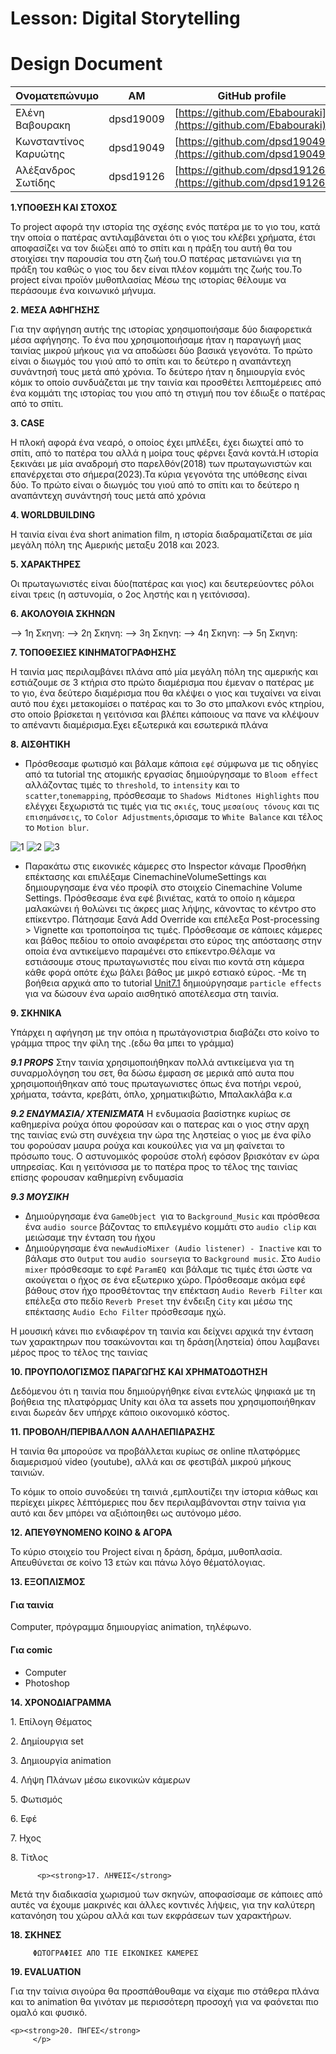 # Lesson: Digital Storytelling
# Design Document


| Ονοματεπώνυμο | AM | GitHub profile |
| ------------- | ------------- | ------------- |
| Ελένη Βαβουρακη |  dpsd19009 | [https://github.com/Ebabouraki](https://github.com/Ebabouraki) |
| Κωνσταντίνος Καρυώτης | dpsd19049 | [https://github.com/dpsd19049](https://github.com/dpsd19049) |
| Αλέξανδρος Σωτίδης | dpsd19126 | [https://github.com/dpsd19126](https://github.com/dpsd19126) |

<p>
  
  
  <p>
    <strong>1.ΥΠΟΘΕΣΗ ΚΑΙ ΣΤΟΧΟΣ </strong> 
    </p>
    
 <p>   Το project αφορά την ιστορία της σχέσης ενός πατέρα με το γιο του,  κατά την οποία ο πατέρας αντιλαμβάνεται ότι ο γιος του κλέβει χρήματα, έτσι αποφασίζει να τον διώξει από το σπίτι και η πράξη του αυτή θα του στοιχίσει την παρουσία του στη ζωή του.Ο πατέρας μετανιώνει για τη πράξη του καθώς ο γιος του δεν είναι πλέον κομμάτι της ζωής του.Το project είναι προϊόν μυθοπλασίας Μέσω της ιστορίας θέλουμε να περάσουμε ένα κοινωνικό μήνυμα.


     
  <p>
  <strong>2. ΜΕΣΑ ΑΦΗΓΗΣΗΣ</strong>
     </p>
     
   <p>  Για την αφήγηση αυτής της ιστορίας χρησιμοποιήσαμε δύο διαφορετικά μέσα αφήγησης. Το ένα που χρησιμοποιήσαμε ήταν η παραγωγή μιας ταινίας μικρού μήκους για να αποδώσει δύο βασικά γεγονότα. Το πρώτο είναι ο διωγμός του γιού από το σπίτι και το δεύτερο η αναπάντεχη συνάντησή τους μετά από χρόνια. Το δεύτερο ήταν η δημιουργία ενός κόμικ το οποίο συνδυάζεται με την ταινία και προσθέτει λεπτομέρειες από ένα κομμάτι της ιστορίας του γιου από τη στιγμή που τον έδιωξε ο πατέρας από το σπίτι.
     </p> 
   <p>
  <strong>3. CASE</strong>
         </p>
         <p>  Η πλοκή αφορά ένα νεαρό, ο οποίος έχει μπλέξει, έχει διωχτεί από το σπίτι, από το πατέρα του αλλά  η μοίρα τους φέρνει ξανά κοντά.Η ιστορία ξεκινάει με μία αναδρομή στο παρελθόν(2018) των πρωταγωνιστών και επανέρχεται στο σήμερα(2023).Τα κύρια γεγονότα της υπόθεσης είναι δύο. Το πρώτο είναι ο διωγμός του γιού από το σπίτι και το δεύτερο η αναπάντεχη συνάντησή τους μετά από χρόνια</p>
   
   <p><strong>4. WORLDBUILDING </strong>
         </p>     
      <p>   Η ταινία είναι ένα short animation film, η ιστορία διαδραματίζεται σε μία μεγάλη πόλη της Αμερικής μεταξυ 2018 και 2023.
         </p>
   <p>
  <strong>5. ΧΑΡΑΚΤΗΡΕΣ</strong>
         </p>  
         <p>
         Οι πρωταγωνιστές είναι δύο(πατέρας και γιος) και δευτερεύοντες ρόλοι είναι τρεις (η αστυνομία, ο 2ος ληστής και η γειτόνισσα).
        </p>
        
 <p>
  <strong>6. ΑΚΟΛΟΥΘΙΑ ΣΚΗΝΩΝ</strong>
         </p> 
         <p>
  
--> 1η Σκηνη:
--> 2η Σκηνη:
--> 3η Σκηνη:
--> 4η Σκηνη:
--> 5η Σκηνη:  
  
  </p>
 <p>
  <strong>7. ΤΟΠΟΘΕΣΙΕΣ ΚΙΝΗΜΑΤΟΓΡΑΦΗΣΗΣ</strong>
         </p> 
         <p> Η ταινία μας περιλαμβάνει πλάνα από μία μεγάλη πόλη της αμερικής και εστιάζουμε σε 3 κτήρια στο πρώτο διαμέρισμα που έμεναν ο πατέρας με το γιο, ένα δεύτερο διαμέρισμα που θα κλέψει ο γιος και τυχαίνει να είναι αυτό που έχει μετακομίσει ο πατέρας και το 3ο στο μπαλκονι ενός κτηρίου, στο οποίο βρίσκεται η γειτόνισα και βλέπει κάποιους να πανε να κλέψουν το απέναντι διαμέρισμα.Εχει εξωτερικά και εσωτερικά πλάνα 
   </P>
</p>
         
 <p>
  <strong>8. ΑΙΣΘΗΤΙΚΗ</strong>
         </p> 
         
       
- Πρόσθεσαμε φωτισμό και βάλαμε κάποια `εφέ`  σύμφωνα με τις οδηγίες από τα tutorial της ατομικής εργασίας δημιούργησαμε το `Bloom effect` αλλάζοντας τιμές το `threshold`, το `intensity` και το `scatter`,`tonemapping`, πρόσθεσαμε το `Shadows Midtones Highlights` που ελέγχει ξεχωριστά τις τιμές για τις `σκιές`, τους `μεσαίους τόνους` και τις `επισημάνσεις`, το `Color Adjustments`,όρισαμε το `White Balance` και τέλος το `Motion blur`.

![1](https://user-images.githubusercontent.com/100956280/233866199-c46acfed-5e07-4f43-8161-f230aabb7247.png)
![2](https://user-images.githubusercontent.com/100956280/233866290-84ec5da5-550d-4121-8f33-dd3bb30889a9.png)
![3](https://user-images.githubusercontent.com/100956280/233866276-53f1847e-b60e-439b-be1b-dfd26104c902.png)

   - Παρακάτω στις εικονικές κάμερες  στο Inspector κάναμε  Προσθήκη επέκτασης και επιλέξαμε CinemachineVolumeSettings και δημιουργησαμε ένα νέο προφίλ στο στοιχείο Cinemachine Volume Settings. Πρόσθεσαμε ένα εφέ βινιέτας, κατά το οποίο η κάμερα μαλακώνει ή θολώνει τις άκρες μιας λήψης, κάνοντας το κέντρο στο επίκεντρο. Πάτησαμε ξανά Add Override και επέλεξα Post-processing > Vignette και τροποποίησα τις τιμές. Πρόσθεσαμε σε κάποιες κάμερες και βάθος πεδίου  το οποίο αναφέρεται στο εύρος της απόστασης στην οποία ένα αντικείμενο παραμένει στο επίκεντρο.Θέλαμε να εστιάσουμε στους πρωταγωνιστές που είναι πιο κοντά στη κάμερα κάθε φορά οπότε έχω βάλει βάθος με μικρό εστιακό εύρος.
  -Με τη βοήθεια αρχικά απο το tutorial [Unit7.1](https://learn.unity.com/tutorial/lesson-7-1-creating-visual-effects?uv=2019.4&courseId=5ee00851edbc2a0022274f75&projectId=5ee3cd25edbc2a0cafec2d33#5ee3de4dedbc2a01f2134ac2) δημιούργησαμε `particle effects` για να δώσουν ένα ωραίο αισθητικό αποτέλεσμα στη ταινία. 

 <p>
  <strong>9. ΣΚΗΝΙΚΑ </strong>
         </p>     
    <p>Υπάρχει η αφήγηση με την οπόια η πρωτάγονιστρια διαβάζει στο κοίνο το γράμμα τπρος την φίλη της .(εδω  θα μπει το γράμμα)</p>
       
      
***9.1 PROPS***
Στην ταινία χρησιμοποιήθηκαν πολλά αντικείμενα για τη συναρμολόγηση του σετ, θα δώσω έμφαση σε μερικά από αυτα που χρησιμοποιήθηκαν από τους πρωταγωνιστες όπως ένα ποτήρι νερού, χρήματα, τσάντα, κρεβάτι, όπλο, χρηματικιβώτιο, Μπαλακλάβα κ.α

***9.2 ΕΝΔΥΜΑΣΙΑ/ ΧΤΕΝΙΣΜΑΤΑ***
Η ενδυμασία βασίστηκε κυρίως σε καθημερίνα ρούχα όπου φορούσαν και ο πατερας και ο γιος στην αρχη της ταινίας ενώ στη συνέχεια την ώρα της ληστείας ο γιος με ένα φίλο του φορούσαν μαυρα ρούχα και κουκούλες για να μη φαίνεται το πρόσωπο τους. Ο αστυνομικός φορούσε στολή εφόσον βρισκόταν εν ώρα υπηρεσίας. Και η γειτόνισσα με το πατέρα προς το τέλος της ταινίας επίσης φορουσαν καθημερίνη ενδυμασία

***9.3 ΜΟΥΣΙΚΗ***
- Δημιούργησαμε ένα `GameObject `για το  `Background_Music` και πρόσθεσα ένα `audio source` βάζοντας το επιλεγμένο κομμάτι στο `audio clip` και μειώσαμε την ένταση του ήχου 
- Δημιούργησαμε ένα `newAudioMixer (Audio listener) - Inactive` και το βάλαμε στο `Output` του `audio sourse`για το `Background music`. Στο `Audio mixer` πρόσθεσαμε το εφέ `ParamEQ `και βάλαμε τις τιμές έτσι ώστε να ακούγεται ο ήχος σε ένα εξωτερικο χώρο. Πρόσθεσαμε ακόμα εφέ βάθους στον ήχο προσθέτοντας την επέκταση `Audio Reverb Filter` και επέλεξα στο πεδίο `Reverb Preset`  την ένδειξη `City` και μέσω της επέκτασης `Audio Echo Filter` πρόσθεσαμε ηχώ.

Η μουσική κάνει πιο ενδιαφέρον τη ταινία και δείχνει αρχικά την ένταση των χαρακτηρων που τσακώνονται και τη δράση(ληστεία) όπου λαμβανει μέρος προς το τέλος της ταινίας 

         
 <p>
  <strong>10. ΠΡΟΥΠΟΛΟΓΙΣΜΟΣ ΠΑΡΑΓΩΓΗΣ ΚΑΙ ΧΡΗΜΑΤΟΔΟΤΗΣΗ</strong>
         </p>   
      <p>   
         Δεδόμενου ότι η ταινία που δημιούργήθηκε είναι εντελώς ψηφιακά με τη βοήθεια της πλατφόρμας Unity και όλα τα assets που χρησιμοποιήθηκαν ειναι δωρεάν δεν υπήρχε κάποιο οικονομικό κόστος.
         </p>
         
 <p>
  <strong>11. ΠΡΟΒΟΛΗ/ΠΕΡΙΒΑΛΛΟΝ ΑΛΛΗΛΕΠΙΔΡΑΣΗΣ</strong>
         </p>
Η ταινία θα μπορούσε να προβάλλεται κυρίως σε online πλατφόρμες διαμερισμού
video (youtube), αλλά και σε φεστιβάλ μικρού μήκους ταινιών.
<p>To κόμικ το οποίο συνοδεύει τη ταινιά ,εμπλουτίζει την ίστορια κάθως και περίεχει μίκρες λέπτόμεριες που δεν περιλαμβάνονται στην ταίνια για αυτό και δεν μπόρει να αξιόποιηθει ως αυτόνομο μέσο.</p>

 <p>
  <strong>12. ΑΠΕΥΘΥΝΟΜΕΝΟ ΚΟΙΝΟ & ΑΓΟΡΑ</strong>
         </p>
         <p> Το κύριο στοιχείο του Project είναι η δράση, δράμα, μυθοπλασία. Aπευθύνεται σε κοίνο 13 ετών και πάνω λόγο θέματόλογιας. </p>
 <p>
  <strong>13. ΕΞΟΠΛΙΣΜΟΣ</strong>
         </p>    

   #### Για ταινία      
Computer, πρόγραμμα δημιουργίας animation, τηλέφωνo.

  
  #### Για comic
- Computer
- Photoshop

 
  
 <p><strong>14. ΧΡΟΝΟΔΙΑΓΡΑΜΜΑ</strong>
         </p> 
       
 <p>  1. Επίλογη Θέματος</p>
 <p>  2. Δημίουργια set</p>
 <p>  3. Δημιουργία animation </p>
 <p>  4. Λήψη Πλάνων μέσω εικονικών κάμερων </p>
 <p>  5. Φωτισμός </p>
 <p>  6. Εφέ </p>
 <p>  7. Ηχος</p>
 <p>  8. Τίτλος</p>
 
 
 
          <p><strong>17. ΛΗΨΕΙΣ</strong>
       
<p>Μετά την διαδικασία χωρισμού των σκηνών, αποφασίσαμε σε κάποιες από αυτές να
έχουμε μακρινές και άλλες κοντινές λήψεις, για την καλύτερη κατανόηση του χώρου αλλά και των
εκφράσεων των χαρακτήρων.</p>

</p>    
<p><strong>18. ΣΚΗΝΕΣ</strong>
         </p>   
         
         ΦΩΤΟΓΡΑΦΙΕΣ ΑΠΟ ΤΙΕ ΕΙΚΟΝΙΚΕΣ ΚΑΜΕΡΕΣ
         
         
 <p><strong>19. EVALUATION</strong>
<p> Για την ταίνια σιγούρα θα προσπάθουθαμε να είχαμε πιο στάθερα πλάνα και το animation θα γινόταν με περισσότερη προσοχή για να φαόνεται πιο ομαλό και φυσικό.
 
    <p><strong>20. ΠΗΓΕΣ</strong>
         </p>        
</p>
